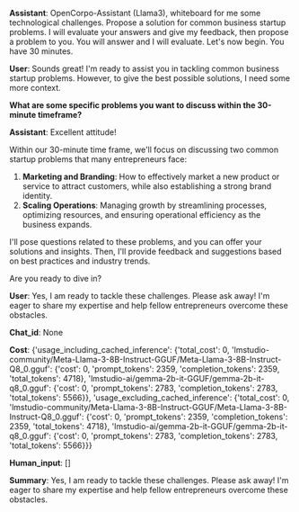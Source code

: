 **Assistant**: OpenCorpo-Assistant (Llama3), whiteboard for me some technological challenges. Propose a solution for common business startup problems. I will evaluate your answers and give my feedback, then propose a problem to you. You will answer and I will evaluate. Let's now begin. You have 30 minutes.

**User**: Sounds great! I'm ready to assist you in tackling common business startup problems. However, to give the best possible solutions, I need some more context.

**What are some specific problems you want to discuss within the 30-minute timeframe?**

**Assistant**: Excellent attitude!

Within our 30-minute time frame, we'll focus on discussing two common startup problems that many entrepreneurs face:

1. **Marketing and Branding**: How to effectively market a new product or service to attract customers, while also establishing a strong brand identity.
2. **Scaling Operations**: Managing growth by streamlining processes, optimizing resources, and ensuring operational efficiency as the business expands.

I'll pose questions related to these problems, and you can offer your solutions and insights. Then, I'll provide feedback and suggestions based on best practices and industry trends.

Are you ready to dive in?

**User**: Yes, I am ready to tackle these challenges. Please ask away! I'm eager to share my expertise and help fellow entrepreneurs overcome these obstacles.

**Chat_id**: None

**Cost**: {'usage_including_cached_inference': {'total_cost': 0, 'lmstudio-community/Meta-Llama-3-8B-Instruct-GGUF/Meta-Llama-3-8B-Instruct-Q8_0.gguf': {'cost': 0, 'prompt_tokens': 2359, 'completion_tokens': 2359, 'total_tokens': 4718}, 'lmstudio-ai/gemma-2b-it-GGUF/gemma-2b-it-q8_0.gguf': {'cost': 0, 'prompt_tokens': 2783, 'completion_tokens': 2783, 'total_tokens': 5566}}, 'usage_excluding_cached_inference': {'total_cost': 0, 'lmstudio-community/Meta-Llama-3-8B-Instruct-GGUF/Meta-Llama-3-8B-Instruct-Q8_0.gguf': {'cost': 0, 'prompt_tokens': 2359, 'completion_tokens': 2359, 'total_tokens': 4718}, 'lmstudio-ai/gemma-2b-it-GGUF/gemma-2b-it-q8_0.gguf': {'cost': 0, 'prompt_tokens': 2783, 'completion_tokens': 2783, 'total_tokens': 5566}}}

**Human_input**: []

**Summary**: Yes, I am ready to tackle these challenges. Please ask away! I'm eager to share my expertise and help fellow entrepreneurs overcome these obstacles.

